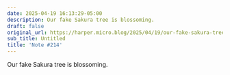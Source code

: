 ```yaml
---
date: 2025-04-19 16:13:29-05:00
description: Our fake Sakura tree is blossoming.
draft: false
original_url: https://harper.micro.blog/2025/04/19/our-fake-sakura-tree-is.html
sub_title: Untitled
title: 'Note #214'
---
```


Our fake Sakura tree is blossoming.
